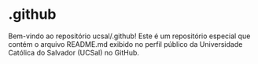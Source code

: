 # .github
Bem-vindo ao repositório ucsal/.github! Este é um repositório especial que contém o arquivo README.md exibido no perfil público da Universidade Católica do Salvador (UCSal) no GitHub.
